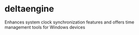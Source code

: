 # deltaengine
Enhances system clock synchronization features and offers time management tools for Windows devices
